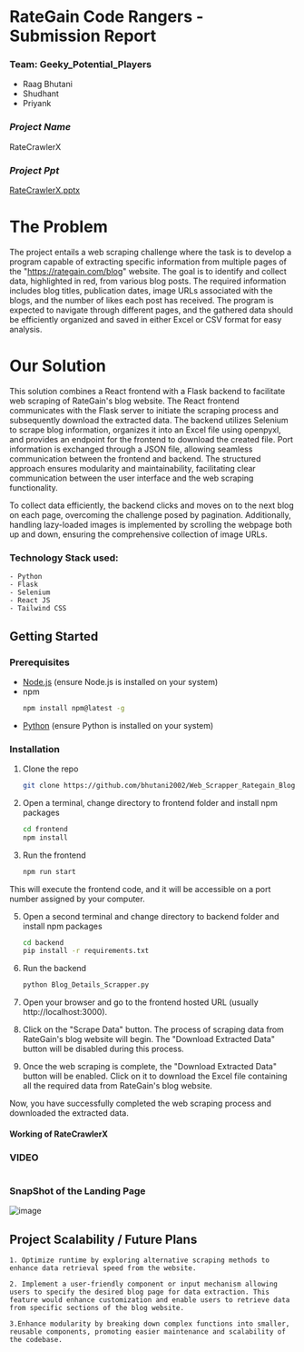 # RateGain Code Rangers - Submission Report
### Team:  Geeky_Potential_Players

* Raag Bhutani
* Shudhant
* Priyank


### _Project Name_
RateCrawlerX

### _Project Ppt_
[RateCrawlerX.pptx](https://github.com/bhutani2002/Web_Scrapper_Rategain_Blogs/files/13465384/RateCrawlerX.pptx)


<!-- ABOUT THE PROJECT -->
# The Problem
The project entails a web scraping challenge where the task is to develop a program capable of extracting specific information from multiple pages of the "https://rategain.com/blog" website. The goal is to identify and collect data, highlighted in red, from various blog posts. The required information includes blog titles, publication dates, image URLs associated with the blogs, and the number of likes each post has received. The program is expected to navigate through different pages, and the gathered data should be efficiently organized and saved in either Excel or CSV format for easy analysis.

# Our Solution
This solution combines a React frontend with a Flask backend to facilitate web scraping of RateGain's blog website. The React frontend communicates with the Flask server to initiate the scraping process and subsequently download the extracted data. The backend utilizes Selenium to scrape blog information, organizes it into an Excel file using openpyxl, and provides an endpoint for the frontend to download the created file. Port information is exchanged through a JSON file, allowing seamless communication between the frontend and backend. The structured approach ensures modularity and maintainability, facilitating clear communication between the user interface and the web scraping functionality.

To collect data efficiently, the backend clicks and moves on to the next blog on each page, overcoming the challenge posed by pagination. Additionally, handling lazy-loaded images is implemented by scrolling the webpage both up and down, ensuring the comprehensive collection of image URLs.

### Technology Stack used:
```
- Python
- Flask
- Selenium
- React JS
- Tailwind CSS
```


<!-- GETTING STARTED -->
## Getting Started
### Prerequisites

- [Node.js](https://nodejs.org/en/download/) (ensure Node.js is installed on your system)
- npm
  ```sh
  npm install npm@latest -g
  ```
- [Python](https://www.python.org/downloads/) (ensure Python is installed on your system)

### Installation

1. Clone the repo
   ```sh
   git clone https://github.com/bhutani2002/Web_Scrapper_Rategain_Blogs.git
   ```
3. Open a terminal, change directory to frontend folder and install npm packages
   ```sh
   cd frontend
   npm install
   ```
4. Run the frontend
   ```sh
   npm run start
   ```
This will execute the frontend code, and it will be accessible on a port number assigned by your computer.

5. Open a second terminal and change directory to backend folder and install npm packages
   ```sh
   cd backend
   pip install -r requirements.txt
   ```
6. Run the backend
   ```sh
   python Blog_Details_Scrapper.py
   ```
7. Open your browser and go to the frontend hosted URL (usually http://localhost:3000).

8. Click on the "Scrape Data" button. The process of scraping data from RateGain's blog website will begin. The "Download Extracted Data" button will be disabled during this process.

9. Once the web scraping is complete, the "Download Extracted Data" button will be enabled. Click on it to download the Excel file containing all the required data from RateGain's blog website.

Now, you have successfully completed the web scraping process and downloaded the extracted data.

#### Working of RateCrawlerX
### VIDEO
```sh

```
### SnapShot of the Landing Page
![image](https://github.com/bhutani2002/Web_Scrapper_Rategain_Blogs/assets/84590758/77d2b5bd-44e4-4bb3-965a-be78dcda3e51)



## Project Scalability / Future Plans
```
1. Optimize runtime by exploring alternative scraping methods to enhance data retrieval speed from the website.

2. Implement a user-friendly component or input mechanism allowing users to specify the desired blog page for data extraction. This feature would enhance customization and enable users to retrieve data from specific sections of the blog website.

3.Enhance modularity by breaking down complex functions into smaller, reusable components, promoting easier maintenance and scalability of the codebase.
```
